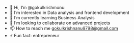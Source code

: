 - 👋 Hi, I’m @gokulkrishmonu
- 👀 I’m interested in Data analysis and frontend development 
- 🌱 I’m currently learning Business Analysis 
- 💞️ I’m looking to collaborate on advanced projects 
- 📫 How to reach me gokulkrishnanu6798@gmail.com
- ⚡ Fun fact: entrepreneur 

<!---
gokulkrishmonu/gokulkrishmonu is a ✨ special ✨ repository because its `README.md` (this file) appears on your GitHub profile.
You can click the Preview link to take a look at your changes.
--->
